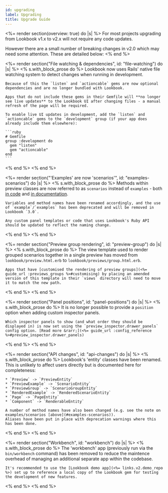 ```yaml
---
id: upgrading
label: Upgrading
title: Upgrade Guide
---
```


<%= render section(overview: true) do |s| %>
  For most projects upgrading from Lookbook v1.x to v2.x will not require any code updates.

  However there are a small number of breaking changes in v2.0 which may need some attention. These are detailed below:
<% end %>

<%= render section("File watching & dependencies", id: "file-watching") do |s| %>
  <% s.with_block_prose do %>
    Lookbook now uses Rails' native file watching system to detect changes when running in development.

    Because of this the `listen` and `actioncable` gems are now optional dependencies and are no longer bundled with Lookbook.

    Apps that do not include these gems in their Gemfile will **no longer see live updates** to the Lookbook UI after changing files - a manual refresh of the page will be required.

    To enable live UI updates in development, add the `listen` and `actioncable` gems to the `development` group (if your app does already include them elsewhere):

    ```ruby
    # Gemfile
    group :development do
      gem "listen"
      gem "actioncable"
    end
    ```
  <% end %>
<% end %>

<%= render section("'Examples' are now 'scenarios'", id: "examples-scenarios") do |s| %>
  <% s.with_block_prose do %>
    Methods within preview classes are now referred to as `scenarios` instead of `examples` - both [in code](<%= api_url :preview_entity %>) and [in documentation](<%= guide_url :concepts %>).

    Variables and method names have been renamed accordingly, and the use of `example`/`examples` has been deprecated and will be removed in Lookbook `3.0`.
    
    Any custom panel templates or code that uses Lookbook's Ruby API should be updated to reflect the naming change.
  <% end %>
<% end %>

<%= render section("Preview group rendering", id: "preview-group") do |s| %>
  <% s.with_block_prose do %>
    The view template used to render grouped scenarios together in a single preview has moved from `lookbook/preview.html.erb` to `lookbook/previews/group.html.erb`.

    Apps that have [customised the rendering of preview groups](<%= guide_url :previews_groups %>#customising) by placing an amended version of this template in their `views` directory will need to move it to match the new path.
  <% end %>
<% end %>

<%= render section("Panel positions", id: "panel-positions") do |s| %>
  <% s.with_block_prose do %>
    It is no longer possible to provide a `position` option when adding custom inspector panels.

    Which inspector panels to show (and what order they should be displayed in) is now set using the `preview_inspector.drawer_panels` config option. [Read more &rarr;](<%= guide_url :config_reference %>#preview_inspector.drawer_panels)
  <% end %>
<% end %>

<%= render section("API changes", id: "api-changes") do |s| %>
  <% s.with_block_prose do %>
    Lookbook's 'entity' classes have been renamed. This is unlikely to affect users directly but is documented here for completeness:

    * `Preview` -> `PreviewEntity`
    * `PreviewExample` -> `ScenarioEntity`
    * `PreviewGroup` -> `ScenarioGroupEntity`
    * `RenderedExample` -> `RenderedScenarioEntity`
    * `Page` -> `PageEntity`
    * `Component` -> `RenderableEntity`

    A number of method names have also been changed (e.g. see the note on examples/scenarios [above](#examples-scenarios)).
    Aliases have been put in place with deprecation warnings where this has been done.
  <% end %>
<% end %>

<%= render section("Workbench", id: "workbench") do |s| %>
  <% s.with_block_prose do %>
    The 'workbench' app (previously run via the `bin/workbench` command) has been removed to reduce the maintence overhead of managing an additional separate app within the codebase.

    It's recommended to use the [Lookbook demo app](<%= links.v2.demo_repo %>) set up to reference a local copy of the Lookbook gem for testing the development of new features.
  <% end %>
<% end %>


